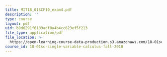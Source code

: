 ```yaml
---
title: MIT18_01SCF10_exam4.pdf
description: ''
type: course
layout: pdf
uid: b8d6291f6109adf0a4b4cc623ef5f213
file_type: application/pdf
file_location: >-
  https://open-learning-course-data-production.s3.amazonaws.com/18-01sc-single-variable-calculus-fall-2010/b8d6291f6109adf0a4b4cc623ef5f213_MIT18_01SCF10_exam4.pdf
course_id: 18-01sc-single-variable-calculus-fall-2010
---
```

